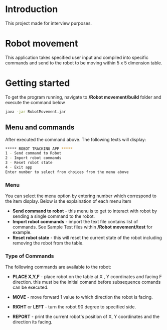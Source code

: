 # Introduction

This project made for interview purposes.

# Robot movement

This application takes specified user input and compiled into specific commands and send to the robot to be moving within 5 x 5 dimension table.

# Getting started

To get the program running, navigate to **/Robot movement/build** folder and execute the command below

```bash
java -jar RobotMovement.jar
```

## Menu and commands

After executed the command above. The following texts will display:

```bash
***** ROBOT TRACKING APP *****
1 - Send command to Robot
2 - Import robot commands
3 - Reset robot state
4 - Exit app
Enter number to select from choices from the menu above
```

### Menu

You can select the menu option by entering number which correspond to the item display. Below is the explaination of each menu item

- **Send command to robot** - this menu is to get to interact with robot by sending a single command to the robot.
- **Import robot commands** - import the text file contains list of commands. See Sample Test files within **/Robot movement/test** for example.
- **Reset robot state** - this will reset the current state of the robot including removing the robot from the table.

### Type of Commands

The following commands are available to the robot:

- **PLACE X,Y,F** - place robot on the table at X , Y coordinates and facing F direction. this must be the initial comand before subsequence comands can be executed.
- **MOVE** - move forward 1 value to which direction the robot is facing.
- **RIGHT** or **LEFT** - turn the robot 90 degree to specified side.

- **REPORT** - print the current robot's position of X, Y coordinates and the direction its facing.
